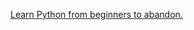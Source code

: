 <a href='https://www.liaoxuefeng.com/wiki/1016959663602400'>Learn Python from beginners to abandon.</a>
